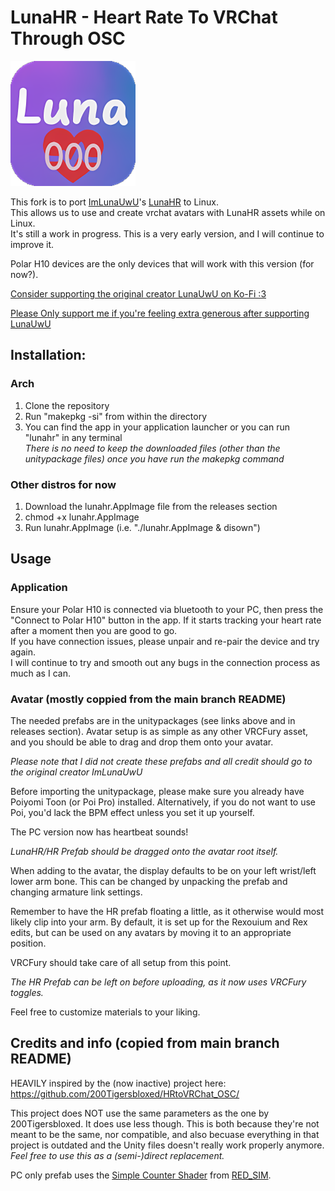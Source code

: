 # LunaHR - Heart Rate To VRChat Through OSC 

<img src="lunahr.png" width="200" height="200" />

This fork is to port [ImLunaUwU](https://github.com/ImLunaUwU)'s [LunaHR](https://github.com/ImLunaUwU/LunaHR) to Linux.<br/>
This allows us to use and create vrchat avatars with LunaHR assets while on Linux.<br/>
It's still a work in progress. This is a very early version, and I will continue to improve it.

Polar H10 devices are the only devices that will work with this version (for now?).

[Consider supporting the original creator LunaUwU on Ko-Fi :3](https://ko-fi.com/imlunauwu)

[Please Only support me if you're feeling extra generous after supporting LunaUwU](https://ko-fi.com/pet_lucy)


## Installation:

### Arch
1) Clone the repository
2) Run "makepkg -si" from within the directory
3) You can find the app in your application launcher or you can run "lunahr" in any terminal<br/>
*There is no need to keep the downloaded files (other than the unitypackage files) once you have run the makepkg command*

### Other distros for now
1) Download the lunahr.AppImage file from the releases section
2) chmod +x lunahr.AppImage
3) Run lunahr.AppImage (i.e. "./lunahr.AppImage & disown")

## Usage

### Application
Ensure your Polar H10 is connected via bluetooth to your PC, then press the "Connect to Polar H10" button in the app. If it starts tracking your heart rate after a moment then you are good to go.<br/>
If you have connection issues, please unpair and re-pair the device and try again.<br/>
I will continue to try and smooth out any bugs in the connection process as much as I can.

### Avatar (mostly coppied from the main branch README)
The needed prefabs are in the unitypackages (see links above and in releases section). Avatar setup is as simple as any other VRCFury asset, and you should be able to drag and drop them onto your avatar.

*Please note that I did not create these prefabs and all credit should go to the original creator ImLunaUwU*

Before importing the unitypackage, please make sure you already have Poiyomi Toon (or Poi Pro) installed.
Alternatively, if you do not want to use Poi, you'd lack the BPM effect unless you set it up yourself.

The PC version now has heartbeat sounds!

*LunaHR/HR Prefab should be dragged onto the avatar root itself.*

When adding to the avatar, the display defaults to be on your left wrist/left lower arm bone. This can be changed by unpacking the prefab and changing armature link settings.

Remember to have the HR prefab floating a little, as it otherwise would most likely clip into your arm. By default, it is set up for the Rexouium and Rex edits, but can be used on any avatars by moving it to an appropriate position.

VRCFury should take care of all setup from this point.

*The HR Prefab can be left on before uploading, as it now uses VRCFury toggles.*

Feel free to customize materials to your liking.

## Credits and info (copied from main branch README)
HEAVILY inspired by the (now inactive) project here: https://github.com/200Tigersbloxed/HRtoVRChat_OSC/

This project does NOT use the same parameters as the one by 200Tigersbloxed. It does use less though.
This is both because they're not meant to be the same, nor compatible, and also becuase everything in that project is outdated and the Unity files doesn't really work properly anymore.
*Feel free to use this as a (semi-)direct replacement.*

PC only prefab uses the [Simple Counter Shader](https://www.patreon.com/posts/simple-counter-62864361) from [RED_SIM](https://www.patreon.com/red_sim).
